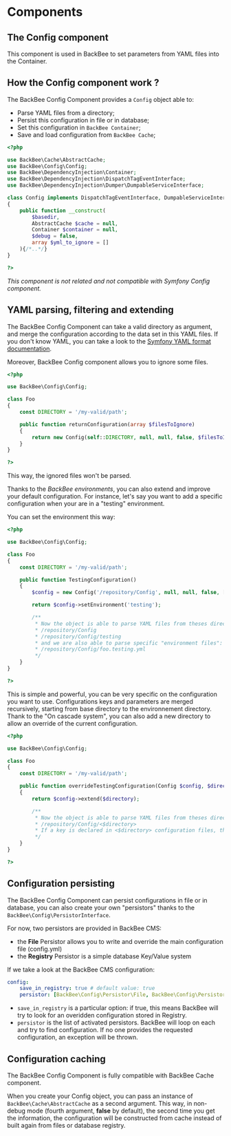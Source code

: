 # Components

## The Config component

This component is used in BackBee to set parameters from YAML files into the Container.

## How the Config component work ?

The BackBee Config Component provides a ``Config`` object able to:

* Parse YAML files from a directory;
* Persist this configuration in file or in database;
* Set this configuration in ``BackBee Container``;
* Save and load configuration from ``BackBee Cache``;


```php
<?php

use BackBee\Cache\AbstractCache;
use BackBee\Config\Config;
use BackBee\DependencyInjection\Container;
use BackBee\DependencyInjection\DispatchTagEventInterface;
use BackBee\DependencyInjection\Dumper\DumpableServiceInterface;

class Config implements DispatchTagEventInterface, DumpableServiceInterface
{
    public function __construct(
        $basedir,
        AbstractCache $cache = null,
        Container $container = null,
        $debug = false,
        array $yml_to_ignore = []
    ){/*..*/}
}

?>
```

*This component is not related and not compatible with Symfony Config component.*

## YAML parsing, filtering and extending

The BackBee Config Component can take a valid directory as argument, and merge the configuration according to the data set
in this YAML files. If you don't know YAML, you can take a look to the [Symfony YAML format documentation](http://symfony.com/doc/current/components/yaml/yaml_format.html).

Moreover, BackBee Config component allows you to ignore some files.

```php
<?php

use BackBee\Config\Config;

class Foo
{
    const DIRECTORY = '/my-valid/path';

    public function returnConfiguration(array $filesToIgnore)
    {
        return new Config(self::DIRECTORY, null, null, false, $filesToIgnore);
    }
}

?>
```

This way, the ignored files won't be parsed.


Thanks to the *BackBee environments*, you can also extend and improve your default configuration.
For instance, let's say you want to add a specific configuration when your are in a "testing" environment.

You can set the environment this way:


```php
<?php

use BackBee\Config\Config;

class Foo
{
    const DIRECTORY = '/my-valid/path';

    public function TestingConfiguration()
    {
        $config = new Config('/repository/Config', null, null, false, []);

        return $config->setEnvironment('testing');

        /**
         * Now the object is able to parse YAML files from theses directories:
         * /repository/Config
         * /repository/Config/testing
         * and we are also able to parse specific "environment files":
         * /repository/Config/foo.testing.yml
         */
    }
}

?>
```

This is simple and powerful, you can be very specific on the configuration you want to use.
Configurations keys and parameters are merged recursively, starting from base directory to the environnement directory.
Thank to the "On cascade system", you can also add a new directory to allow an override of the current configuration.

```php
<?php

use BackBee\Config\Config;

class Foo
{
    const DIRECTORY = '/my-valid/path';

    public function overrideTestingConfiguration(Config $config, $directory)
    {
        return $config->extend($directory);

        /**
         * Now the object is able to parse YAML files from theses directories:
         * /repository/Config/<$directory>
         * If a key is declared in <$directory> configuration files, the configuration is overriden
         */
    }
}

?>
```

## Configuration persisting

The BackBee Config Component can persist configurations in file or in database, you can also create your own "persistors"
thanks to the ``BackBee\Config\PersistorInterface``.

For now, two persistors are provided in BackBee CMS:

* the **File** Persistor allows you to write and override the main configuration file (config.yml)
* the **Registry** Persistor is a simple database Key/Value system

If we take a look at the BackBee CMS configuration:

```yaml
config:
    save_in_registry: true # default value: true
    persistor: [BackBee\Config\Persistor\File, BackBee\Config\Persistor\Registry]
```

* ``save_in_registry`` is a particular option: if true, this means BackBee will try to look for an overidden configuration
  stored in Registry.
* ``persistor`` is the list of activated persistors. BackBee will loop on each and try to find configuration. If no one
  provides the requested configuration, an exception will be thrown.

## Configuration caching

The BackBee Config Component is fully compatible with BackBee Cache component.

When you create your Config object, you can pass an instance of ``BackBee\Cache\AbstractCache`` as a second argument.
This way, in non-debug mode (fourth argument, **false** by default), the second time you get the information, the configuration
will be constructed from cache instead of built again from files or database registry.
